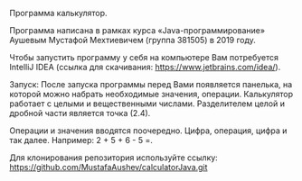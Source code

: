 Программа калькулятор.

Программа написана в рамках курса «Java-программирование» Аушевым Мустафой Мехтиевичем (группа 381505) в 2019 году. 

Чтобы запустить программу у себя на компьютере Вам потребуется IntelliJ IDEA (ссылка для скачивания: https://www.jetbrains.com/idea/).

Запуск: После запуска программы перед Вами появляется панелька, на которой можно набрать необходимые значения, операции.
Калькулятор работает с целыми и вещественными числами. Разделителем целой и дробной части является точка (2.4).

Операции и значения вводятся поочередно. Цифра, операция, цифра и так далее. Например: 2 + 5 + 6 - 5 =.

Для клонирования репозитория используйте ссылку: https://github.com/MustafaAushev/calculatorJava.git